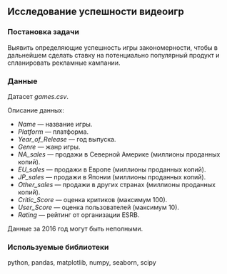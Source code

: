 ## Исследование успешности видеоигр
### Постановка задачи
Выявить определяющие успешность игры закономерности, чтобы в дальнейшем сделать ставку на потенциально популярный продукт и спланировать рекламные кампании.

### Данные
Датасет *games.csv*.

Описание данных:
- *Name* — название игры.
- *Platform* — платформа.
- *Year_of_Release* — год выпуска.
- *Genre* — жанр игры.
- *NA_sales* — продажи в Северной Америке (миллионы проданных копий).
- *EU_sales* — продажи в Европе (миллионы проданных копий).
- *JP_sales* — продажи в Японии (миллионы проданных копий).
- *Other_sales* — продажи в других странах (миллионы проданных копий).
- *Critic_Score* — оценка критиков (максимум 100).
- *User_Score* — оценка пользователей (максимум 10).
- *Rating* — рейтинг от организации ESRB.

Данные за 2016 год могут быть неполными.

### Используемые библиотеки
python, pandas, matplotlib, numpy, seaborn, scipy
